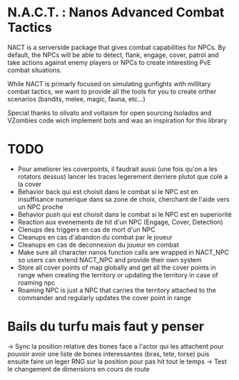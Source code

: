 # N.A.C.T. : Nanos Advanced Combat Tactics

NACT is a serverside package that gives combat capabilities for NPCs.
By default, the NPCs will be able to detect, flank, engage, cover, patrol and take actions against enemy players or NPCs to create interesting PvE combat situations.

While NACT is primarly focused on simulating gunfights with millitary combat tactics, we want to provide all the tools for you to create orther scenarios 
(bandits, melee, magic, fauna, etc...)

Special thanks to olivato and voltaism for open sourcing Isolados and VZombies code wich implement bots and was an inspiration for this library

# TODO

- Pour ameliorer les coverpoints, il faudrait aussi (une fois qu'on a les rotators dessus) lancer les traces legerement derriere plutot que colé a la cover
- Behavior back qui est choisit dans le combat si le NPC est en insuffisance numerique dans sa zone de choix, cherchant de l'aide vers un NPC proche
- Behavior push qui est choisit dans le combat si le NPC est en superiorité
- Reaction aux evenements de hit d'un NPC (Engage, Cover, Detection)
- Clenups des triggers en cas de mort d'un NPC
- Cleanups en cas d'abandon du combat par le joueur
- Cleanups en cas de deconnexion du joueur en combat
- Make sure all character nanos function calls are wrapped in NACT_NPC so users can extend NACT_NPC and provide their own system
- Store all cover points of map globally and get all the cover points in range when creating the territory or updating the territory in case of roaming npc
- Roaming NPC is just a NPC that carries the territory attached to the commander
and regularly updates the cover point in range

# Bails du turfu mais faut y penser

-> Sync la position relative des bones face a l'actor qui les attachent pour pouvoir avoir une liste de bones interessantes (bras, tete, torse) puis ensuite faire un leger RNG sur la position pour pas hit tout le temps
-> Test le changement de dimensions en cours de route